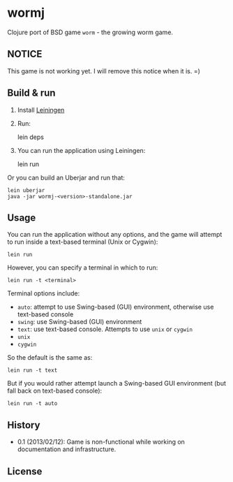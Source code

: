 # wormj

Clojure port of BSD game `worm` - the growing worm game.

## NOTICE

This game is not working yet. I will remove this notice when it is. =)

## Build & run

1. Install [Leiningen](http://leiningen.org/#install)

2. Run:

    lein deps
   
3. You can run the application using Leiningen:

    lein run

  Or you can build an Uberjar and run that:

    lein uberjar
    java -jar wormj-<version>-standalone.jar

## Usage

You can run the application without any options, and the game will attempt to run inside a text-based terminal (Unix or Cygwin):

    lein run

However, you can specify a terminal in which to run:

    lein run -t <terminal>

Terminal options include:
  * `auto`: attempt to use Swing-based (GUI) environment, otherwise use text-based console
  * `swing`: use Swing-based (GUI) environment
  * `text`: use text-based console. Attempts to use `unix` or `cygwin`
  * `unix`
  * `cygwin`

So the default is the same as:

    lein run -t text

But if you would rather attempt launch a Swing-based GUI environment (but fall back on text-based console):

    lein run -t auto

## History

  * 0.1 (2013/02/12): Game is non-functional while working on documentation and infrastructure.

## License


